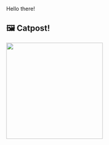 Hello there!



## 🖼️ Catpost!

<sub>
    <img src="https://cdn2.thecatapi.com/images/2mv.jpg" height="256">
</sub>

